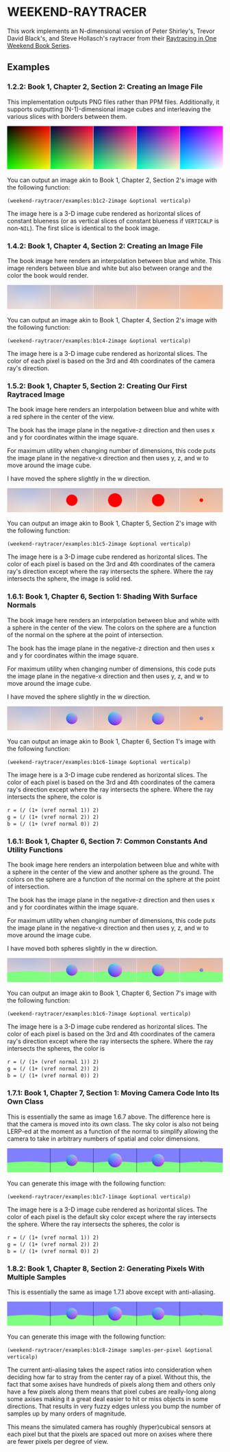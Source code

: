 # WEEKEND-RAYTRACER

This work implements an N-dimensional version of Peter Shirley's, Trevor David Black's, and Steve Hollasch's
raytracer from their [Raytracing in One Weekend Book Series][book].

  [book]: https://raytracing.github.io/books/RayTracingInOneWeekend.html

## Examples

### 1.2.2: Book 1, Chapter 2, Section 2: Creating an Image File

This implementation outputs PNG files rather than PPM files.
Additionally, it supports outputting (N-1)-dimensional image cubes and
interleaving the various slices with borders between them.

![Image cube](./images/B1C2-2image.png)

You can output an image akin to Book 1, Chapter 2, Section 2's image
with the following function:

    (weekend-raytracer/examples:b1c2-2image &optional verticalp)

The image here is a 3-D image cube rendered as horizontal slices of
constant blueness (or as vertical slices of constant blueness if
`VERTICALP` is non-`NIL`). The first slice is identical to the
book image.

### 1.4.2: Book 1, Chapter 4, Section 2: Creating an Image File

The book image here renders an interpolation between blue and
white. This image renders between blue and white but also between
orange and the color the book would render.

![Image cube](./images/B1C4-2image.png)

You can output an image akin to Book 1, Chapter 4, Section 2's image
with the following function:

    (weekend-raytracer/examples:b1c4-2image &optional verticalp)

The image here is a 3-D image cube rendered as horizontal slices.
The color of each pixel is based on the 3rd and 4th coordinates
of the camera ray's direction.


### 1.5.2: Book 1, Chapter 5, Section 2: Creating Our First Raytraced Image

The book image here renders an interpolation between blue and
white with a red sphere in the center of the view.

The book has the image plane in the negative-z direction and
then uses x and y for coordinates within the image square.

For maximum utility when changing number of dimensions, this
code puts the image plane in the negative-x direction and
then uses y, z, and w to move around the image cube.

I have moved the sphere slightly in the w direction.

![Image cube](./images/B1C5-2image.png)

You can output an image akin to Book 1, Chapter 5, Section 2's image
with the following function:

    (weekend-raytracer/examples:b1c5-2image &optional verticalp)

The image here is a 3-D image cube rendered as horizontal slices.
The color of each pixel is based on the 3rd and 4th coordinates
of the camera ray's direction except where the ray intersects the
sphere. Where the ray intersects the sphere, the image is solid red.


### 1.6.1: Book 1, Chapter 6, Section 1: Shading With Surface Normals

The book image here renders an interpolation between blue and
white with a sphere in the center of the view.
The colors on the sphere are a function of the normal on the
sphere at the point of intersection.

The book has the image plane in the negative-z direction and
then uses x and y for coordinates within the image square.

For maximum utility when changing number of dimensions, this
code puts the image plane in the negative-x direction and
then uses y, z, and w to move around the image cube.

I have moved the sphere slightly in the w direction.

![Image cube](./images/B1C6-1image.png)

You can output an image akin to Book 1, Chapter 6, Section 1's image
with the following function:

    (weekend-raytracer/examples:b1c6-1image &optional verticalp)

The image here is a 3-D image cube rendered as horizontal slices.
The color of each pixel is based on the 3rd and 4th coordinates
of the camera ray's direction except where the ray intersects the
sphere. Where the ray intersects the sphere, the color is

    r = (/ (1+ (vref normal 1)) 2)
    g = (/ (1+ (vref normal 2)) 2)
    b = (/ (1+ (vref normal 0)) 2)


### 1.6.1: Book 1, Chapter 6, Section 7: Common Constants And Utility Functions

The book image here renders an interpolation between blue and
white with a sphere in the center of the view and another sphere as the ground.
The colors on the sphere are a function of the normal on the
sphere at the point of intersection.

The book has the image plane in the negative-z direction and
then uses x and y for coordinates within the image square.

For maximum utility when changing number of dimensions, this
code puts the image plane in the negative-x direction and
then uses y, z, and w to move around the image cube.

I have moved both spheres slightly in the w direction.

![Image cube](./images/B1C6-7image.png)

You can output an image akin to Book 1, Chapter 6, Section 7's image
with the following function:

    (weekend-raytracer/examples:b1c6-7image &optional verticalp)

The image here is a 3-D image cube rendered as horizontal slices.
The color of each pixel is based on the 3rd and 4th coordinates
of the camera ray's direction except where the ray intersects the
sphere. Where the ray intersects the spheres, the color is

    r = (/ (1+ (vref normal 1)) 2)
    g = (/ (1+ (vref normal 2)) 2)
    b = (/ (1+ (vref normal 0)) 2)

### 1.7.1: Book 1, Chapter 7, Section 1: Moving Camera Code Into Its Own Class

This is essentially the same as image 1.6.7 above.
The difference here is that the camera is moved into its own class.
The sky color is also not being LERP-ed at the moment as a function
of the normal to simplify allowing the camera to take in arbitrary
numbers of spatial and color dimensions.

![Image cube](./images/B1C7-1image.png)

You can generate this image with the following function:

    (weekend-raytracer/examples:b1c7-1image &optional verticalp)

The image here is a 3-D image cube rendered as horizontal slices.
The color of each pixel is the default sky color except where the ray
intersects the sphere.
Where the ray intersects the spheres, the color is

    r = (/ (1+ (vref normal 1)) 2)
    g = (/ (1+ (vref normal 2)) 2)
    b = (/ (1+ (vref normal 0)) 2)

### 1.8.2: Book 1, Chapter 8, Section 2: Generating Pixels With Multiple Samples

This is essentially the same as image 1.7.1 above except with anti-aliasing.

![Image cube](./images/B1C8-2image.png)

You can generate this image with the following function:

    (weekend-raytracer/examples:b1c8-2image samples-per-pixel &optional verticalp)

The current anti-aliasing takes the aspect ratios into consideration when
deciding how far to stray from the center ray of a pixel.
Without this, the fact that some axises have hundreds of pixels along them
and others only have a few pixels along them
means that pixel cubes are really-long along some axises
making it a great deal easier to hit or miss objects in some directions.
That results in very fuzzy edges unless you bump the number of samples up by many orders of magnitude.

This means the simulated camera has roughly (hyper)cubical sensors at each pixel
but that the pixels are spaced out more on axises where there are fewer pixels per degree of view.
